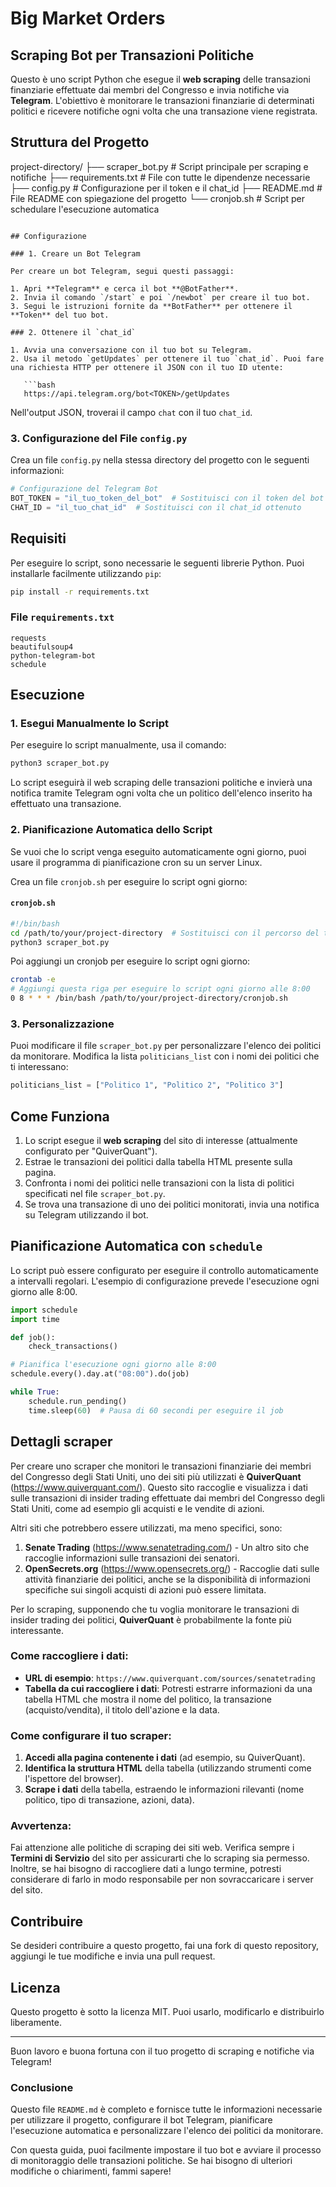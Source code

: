 # Big Market Orders

## Scraping Bot per Transazioni Politiche

Questo è uno script Python che esegue il **web scraping** delle transazioni finanziarie effettuate dai membri del Congresso e invia notifiche via **Telegram**. L'obiettivo è monitorare le transazioni finanziarie di determinati politici e ricevere notifiche ogni volta che una transazione viene registrata.

## Struttura del Progetto

project-directory/
├── scraper_bot.py                 # Script principale per scraping e notifiche
├── requirements.txt               # File con tutte le dipendenze necessarie
├── config.py                      # Configurazione per il token e il chat_id
├── README.md                      # File README con spiegazione del progetto
└── cronjob.sh                     # Script per schedulare l'esecuzione automatica
```

## Configurazione

### 1. Creare un Bot Telegram

Per creare un bot Telegram, segui questi passaggi:

1. Apri **Telegram** e cerca il bot **@BotFather**.
2. Invia il comando `/start` e poi `/newbot` per creare il tuo bot.
3. Segui le istruzioni fornite da **BotFather** per ottenere il **Token** del tuo bot.

### 2. Ottenere il `chat_id`

1. Avvia una conversazione con il tuo bot su Telegram.
2. Usa il metodo `getUpdates` per ottenere il tuo `chat_id`. Puoi fare una richiesta HTTP per ottenere il JSON con il tuo ID utente:

   ```bash
   https://api.telegram.org/bot<TOKEN>/getUpdates
   ```

   Nell'output JSON, troverai il campo `chat` con il tuo `chat_id`.

### 3. Configurazione del File `config.py`

Crea un file `config.py` nella stessa directory del progetto con le seguenti informazioni:

```python
# Configurazione del Telegram Bot
BOT_TOKEN = "il_tuo_token_del_bot"  # Sostituisci con il token del bot Telegram
CHAT_ID = "il_tuo_chat_id"  # Sostituisci con il chat_id ottenuto
```

## Requisiti

Per eseguire lo script, sono necessarie le seguenti librerie Python. Puoi installarle facilmente utilizzando `pip`:

```bash
pip install -r requirements.txt
```

### File `requirements.txt`

```
requests
beautifulsoup4
python-telegram-bot
schedule
```

## Esecuzione

### 1. Esegui Manualmente lo Script

Per eseguire lo script manualmente, usa il comando:

```bash
python3 scraper_bot.py
```

Lo script eseguirà il web scraping delle transazioni politiche e invierà una notifica tramite Telegram ogni volta che un politico dell'elenco inserito ha effettuato una transazione.

### 2. Pianificazione Automatica dello Script

Se vuoi che lo script venga eseguito automaticamente ogni giorno, puoi usare il programma di pianificazione cron su un server Linux. 

Crea un file `cronjob.sh` per eseguire lo script ogni giorno:

#### `cronjob.sh`

```bash
#!/bin/bash
cd /path/to/your/project-directory  # Sostituisci con il percorso del tuo progetto
python3 scraper_bot.py
```

Poi aggiungi un cronjob per eseguire lo script ogni giorno:

```bash
crontab -e
# Aggiungi questa riga per eseguire lo script ogni giorno alle 8:00
0 8 * * * /bin/bash /path/to/your/project-directory/cronjob.sh
```

### 3. Personalizzazione

Puoi modificare il file `scraper_bot.py` per personalizzare l'elenco dei politici da monitorare. Modifica la lista `politicians_list` con i nomi dei politici che ti interessano:

```python
politicians_list = ["Politico 1", "Politico 2", "Politico 3"]
```

## Come Funziona

1. Lo script esegue il **web scraping** del sito di interesse (attualmente configurato per "QuiverQuant").
2. Estrae le transazioni dei politici dalla tabella HTML presente sulla pagina.
3. Confronta i nomi dei politici nelle transazioni con la lista di politici specificati nel file `scraper_bot.py`.
4. Se trova una transazione di uno dei politici monitorati, invia una notifica su Telegram utilizzando il bot.

## Pianificazione Automatica con `schedule`

Lo script può essere configurato per eseguire il controllo automaticamente a intervalli regolari. L'esempio di configurazione prevede l'esecuzione ogni giorno alle 8:00.

```python
import schedule
import time

def job():
    check_transactions()

# Pianifica l'esecuzione ogni giorno alle 8:00
schedule.every().day.at("08:00").do(job)

while True:
    schedule.run_pending()
    time.sleep(60)  # Pausa di 60 secondi per eseguire il job
```

## Dettagli scraper

Per creare uno scraper che monitori le transazioni finanziarie dei membri del Congresso degli Stati Uniti, uno dei siti più utilizzati è **QuiverQuant** (https://www.quiverquant.com/). Questo sito raccoglie e visualizza i dati sulle transazioni di insider trading effettuate dai membri del Congresso degli Stati Uniti, come ad esempio gli acquisti e le vendite di azioni.

Altri siti che potrebbero essere utilizzati, ma meno specifici, sono:

1. **Senate Trading** (https://www.senatetrading.com/) - Un altro sito che raccoglie informazioni sulle transazioni dei senatori.
2. **OpenSecrets.org** (https://www.opensecrets.org/) - Raccoglie dati sulle attività finanziarie dei politici, anche se la disponibilità di informazioni specifiche sui singoli acquisti di azioni può essere limitata.

Per lo scraping, supponendo che tu voglia monitorare le transazioni di insider trading dei politici, **QuiverQuant** è probabilmente la fonte più interessante.

### Come raccogliere i dati:

- **URL di esempio**: `https://www.quiverquant.com/sources/senatetrading`
- **Tabella da cui raccogliere i dati**: Potresti estrarre informazioni da una tabella HTML che mostra il nome del politico, la transazione (acquisto/vendita), il titolo dell'azione e la data.

### Come configurare il tuo scraper:

1. **Accedi alla pagina contenente i dati** (ad esempio, su QuiverQuant).
2. **Identifica la struttura HTML** della tabella (utilizzando strumenti come l'ispettore del browser).
3. **Scrape i dati** della tabella, estraendo le informazioni rilevanti (nome politico, tipo di transazione, azioni, data).

### Avvertenza:
Fai attenzione alle politiche di scraping dei siti web. Verifica sempre i **Termini di Servizio** del sito per assicurarti che lo scraping sia permesso. Inoltre, se hai bisogno di raccogliere dati a lungo termine, potresti considerare di farlo in modo responsabile per non sovraccaricare i server del sito.

## Contribuire

Se desideri contribuire a questo progetto, fai una fork di questo repository, aggiungi le tue modifiche e invia una pull request.

## Licenza

Questo progetto è sotto la licenza MIT. Puoi usarlo, modificarlo e distribuirlo liberamente.

---

Buon lavoro e buona fortuna con il tuo progetto di scraping e notifiche via Telegram!


### Conclusione

Questo file `README.md` è completo e fornisce tutte le informazioni necessarie per utilizzare il progetto, configurare il bot Telegram, pianificare l'esecuzione automatica e personalizzare l'elenco dei politici da monitorare.

Con questa guida, puoi facilmente impostare il tuo bot e avviare il processo di monitoraggio delle transazioni politiche. Se hai bisogno di ulteriori modifiche o chiarimenti, fammi sapere!